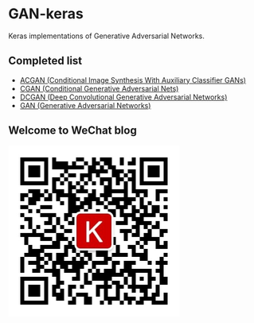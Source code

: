# GAN-keras
Keras implementations of Generative Adversarial Networks.


## Completed list
- [ACGAN (Conditional Image Synthesis With Auxiliary Classifier GANs)](https://arxiv.org/abs/1610.09585)
- [CGAN (Conditional Generative Adversarial Nets)](https://arxiv.org/abs/1411.1784)
- [DCGAN (Deep Convolutional Generative Adversarial Networks)](http://arxiv.org/abs/1511.06434)
- [GAN (Generative Adversarial Networks)](https://arxiv.org/abs/1406.2661)


## Welcome to WeChat blog
![](qrcode_for_gh_213bdb5b4f27_344.jpg)
